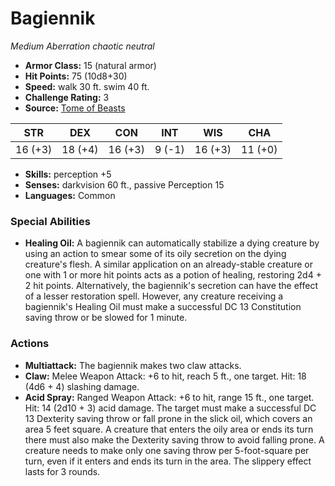 # Bagiennik

*Medium* *Aberration* *chaotic neutral*

- **Armor Class:** 15 (natural armor)
- **Hit Points:** 75 (10d8+30)
- **Speed:** walk 30 ft. swim 40 ft.
- **Challenge Rating:** 3
- **Source:** [Tome of Beasts](https://koboldpress.com/kpstore/product/tome-of-beasts-for-5th-edition-print/)

| STR | DEX | CON | INT | WIS | CHA |
| --- | --- | --- | --- | --- | --- |
| 16 (+3) | 18 (+4) | 16 (+3) | 9 (-1) | 16 (+3) | 11 (+0) |

- **Skills:** perception +5
- **Senses:** darkvision 60 ft., passive Perception 15
- **Languages:** Common
### Special Abilities
- **Healing Oil:** A bagiennik can automatically stabilize a dying creature by using an action to smear some of its oily secretion on the dying creature's flesh. A similar application on an already-stable creature or one with 1 or more hit points acts as a potion of healing, restoring 2d4 + 2 hit points. Alternatively, the bagiennik's secretion can have the effect of a lesser restoration spell. However, any creature receiving a bagiennik's Healing Oil must make a successful DC 13 Constitution saving throw or be slowed for 1 minute.
### Actions
- **Multiattack:** The bagiennik makes two claw attacks.
- **Claw:** Melee Weapon Attack: +6 to hit, reach 5 ft., one target. Hit: 18 (4d6 + 4) slashing damage.
- **Acid Spray:** Ranged Weapon Attack: +6 to hit, range 15 ft., one target. Hit: 14 (2d10 + 3) acid damage. The target must make a successful DC 13 Dexterity saving throw or fall prone in the slick oil, which covers an area 5 feet square. A creature that enters the oily area or ends its turn there must also make the Dexterity saving throw to avoid falling prone. A creature needs to make only one saving throw per 5-foot-square per turn, even if it enters and ends its turn in the area. The slippery effect lasts for 3 rounds.

